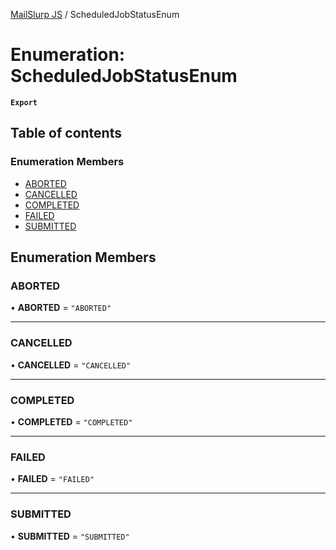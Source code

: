 [MailSlurp JS](../README.md) / ScheduledJobStatusEnum

# Enumeration: ScheduledJobStatusEnum

**`Export`**

## Table of contents

### Enumeration Members

- [ABORTED](ScheduledJobStatusEnum.md#aborted)
- [CANCELLED](ScheduledJobStatusEnum.md#cancelled)
- [COMPLETED](ScheduledJobStatusEnum.md#completed)
- [FAILED](ScheduledJobStatusEnum.md#failed)
- [SUBMITTED](ScheduledJobStatusEnum.md#submitted)

## Enumeration Members

### ABORTED

• **ABORTED** = ``"ABORTED"``

___

### CANCELLED

• **CANCELLED** = ``"CANCELLED"``

___

### COMPLETED

• **COMPLETED** = ``"COMPLETED"``

___

### FAILED

• **FAILED** = ``"FAILED"``

___

### SUBMITTED

• **SUBMITTED** = ``"SUBMITTED"``

